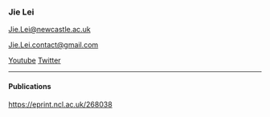 
### Jie Lei

Jie.Lei@newcastle.ac.uk

Jie.Lei.contact@gmail.com

[Youtube](https://www.youtube.com/channel/UCbG3LTzpZPVncPePOpqxW9w0)    [Twitter](https://twitter.com/That_JieLei)

---
#### Publications
https://eprint.ncl.ac.uk/268038


